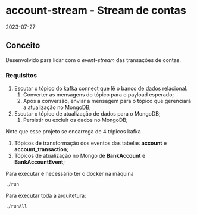 # account-stream - Stream de contas
2023-07-27

## Conceito

Desenvolvido para lidar com o *event-stream* das transações de contas.

### Requisitos

1. Escutar o tópico do kafka connect que lê o banco de dados relacional.
    1. Converter as mensagens do tópico para o payload esperado;
    2. Após a conversão, enviar a mensagem para o tópico que gerenciará a atualização no MongoDB;
2. Escutar o tópico de atualização de dados para o MongoDB;
    1. Persistir ou excluir os dados no MongoDB;

Note que esse projeto se encarrega de 4 tópicos kafka

1. Tópicos de transformação dos eventos das tabelas **account** e **account_transaction**;
2. Tópicos de atualização no Mongo de **BankAccount** e **BankAccountEvent**;


Para executar é necessário ter o docker na máquina

```
./run
```

Para executar toda a arquitetura:

```
./runAll
```
